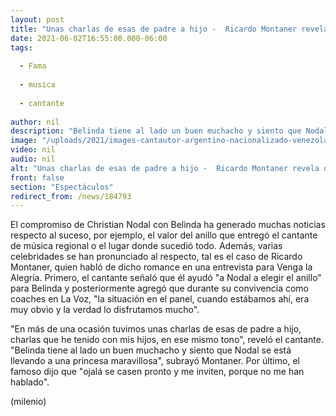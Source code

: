 ```yaml
---
layout: post
title: "Unas charlas de esas de padre a hijo -  Ricardo Montaner revela que ayudó a Nodal a elegir anillo para Belinda"
date: 2021-06-02T16:55:00.000-06:00
tags:
  
  - Fama
  
  - musica
  
  - cantante
  
author: nil
description: "Belinda tiene al lado un buen muchacho y siento que Nodal se está llevando a una princesa maravillosa, afirmó Montaner. "
image: "/uploads/2021/images-cantautor-argentino-nacionalizado-venezolano-conto.jpg"
video: nil
audio: nil
alt: "Unas charlas de esas de padre a hijo -  Ricardo Montaner revela que ayudó a Nodal a elegir anillo para Belinda"
front: false
section: "Espectáculos"
redirect_from: /news/184793
---
```


El compromiso de Christian Nodal con Belinda ha generado muchas noticias respecto al suceso, por ejemplo, el valor del anillo que entregó el cantante de música regional o el lugar donde sucedió todo. Además, varias celebridades se han pronunciado al respecto, tal es el caso de Ricardo Montaner, quien habló de dicho romance en una entrevista para Venga la Alegría. Primero, el cantante señaló que él ayudó "a Nodal a elegir el anillo" para Belinda y posteriormente agregó que durante su convivencia como coaches en La Voz, "la situación en el panel, cuando estábamos ahí, era muy obvio y la verdad lo disfrutamos mucho". 

"En más de una ocasión tuvimos unas charlas de esas de padre a hijo, charlas que he tenido con mis hijos, en ese mismo tono", reveló el cantante.  "Belinda tiene al lado un buen muchacho y siento que Nodal se está llevando a una princesa maravillosa", subrayó Montaner. Por último, el famoso dijo que "ojalá se casen pronto y me inviten, porque no me han hablado".  


(milenio)